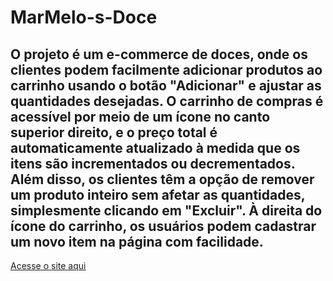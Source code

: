 # MarMelo-s-Doce

## O projeto é um e-commerce de doces, onde os clientes podem facilmente adicionar produtos ao carrinho usando o botão "Adicionar" e ajustar as quantidades desejadas. O carrinho de compras é acessível por meio de um ícone no canto superior direito, e o preço total é automaticamente atualizado à medida que os itens são incrementados ou decrementados. Além disso, os clientes têm a opção de remover um produto inteiro sem afetar as quantidades, simplesmente clicando em "Excluir". À direita do ícone do carrinho, os usuários podem cadastrar um novo item na página com facilidade.

<a href=“http://guileless-muffin-c8a70f.netlify.app“>Acesse o site aqui</a>
